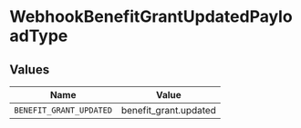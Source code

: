 # WebhookBenefitGrantUpdatedPayloadType


## Values

| Name                    | Value                   |
| ----------------------- | ----------------------- |
| `BENEFIT_GRANT_UPDATED` | benefit_grant.updated   |